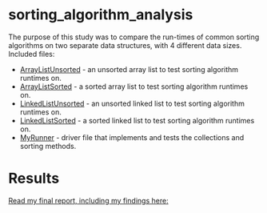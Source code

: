# sorting_algorithm_analysis

The purpose of this study was to compare the run-times of common sorting algorithms on two separate data structures, with 4 different data sizes. Included files:
* [ArrayListUnsorted](ArrayListUnsorted.java) - an unsorted array list to test sorting algorithm runtimes on.
* [ArrayListSorted](ArrayListSorted.java) - a sorted array list to test sorting algorithm runtimes on.
* [LinkedListUnsorted](LinkedListUnsorted.java) - an unsorted linked list to test sorting algorithm runtimes on.
* [LinkedListSorted](LinkedListSorted.java) - a sorted linked list to test sorting algorithm runtimes on.
* [MyRunner](MyRunner.java) - driver file that implements and tests the collections and sorting methods.

# Results
[Read my final report, including my findings here:](Report.pdf)

